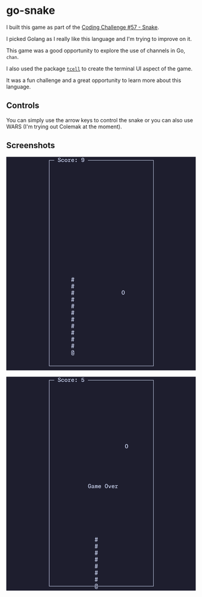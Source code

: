 # go-snake

I built this game as part of the [Coding Challenge #57 - Snake](https://open.substack.com/pub/codingchallenges/p/coding-challenge-57-snake).

I picked Golang as I really like this language and I'm trying to improve on it.

This game was a good opportunity to explore the use of channels in Go, `chan`.

I also used the package [`tcell`](https://github.com/gdamore/tcell) to create the terminal UI aspect of the game.

It was a fun challenge and a great opportunity to learn more about this language.

## Controls

You can simply use the arrow keys to control the snake or you can also use WARS (I'm trying out Colemak at the moment).

## Screenshots

![Gameplay](docs/images/Gameplay.png)

![Game Over](docs/images/GameOver.png)
